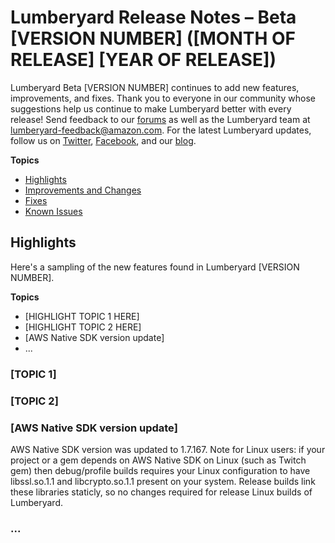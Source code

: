 # Lumberyard Release Notes – Beta [VERSION NUMBER] ([MONTH OF RELEASE] [YEAR OF RELEASE])

Lumberyard Beta [VERSION NUMBER] continues to add new features, improvements, and fixes. Thank you to everyone in our community whose suggestions help us continue to make Lumberyard better with every release! Send feedback to our [forums](https://forums.awsgametech.com/) as well as the Lumberyard team at lumberyard-feedback@amazon.com. For the latest Lumberyard updates, follow us on [Twitter](https://twitter.com/amznlumberyard), [Facebook](https://www.facebook.com/amazonlumberyard/), and our [blog](https://aws.amazon.com/blogs/gametech/).

**Topics**
+ [Highlights](#highlights)
+ [Improvements and Changes](improvements-changes.md)
+ [Fixes](fixes.md)
+ [Known Issues](known-issues.md)

## Highlights<a name="highlights"></a>

Here's a sampling of the new features found in Lumberyard [VERSION NUMBER].

**Topics**
+ [HIGHLIGHT TOPIC 1 HERE]
+ [HIGHLIGHT TOPIC 2 HERE]
+ [AWS Native SDK version update]
+ ...

### [TOPIC 1]

### [TOPIC 2]

### [AWS Native SDK version update]

AWS Native SDK version was updated to 1.7.167. Note for Linux users: if your project or a gem depends on AWS Native SDK on Linux (such as Twitch gem) then debug/profile builds requires your Linux configuration to have libssl.so.1.1 and libcrypto.so.1.1 present on your system. Release builds link these libraries staticly, so no changes required for release Linux builds of Lumberyard.

### ...
